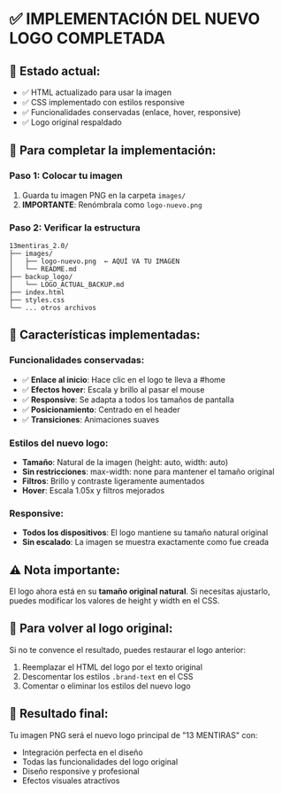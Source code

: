 # ✅ IMPLEMENTACIÓN DEL NUEVO LOGO COMPLETADA

## 🎯 **Estado actual:**
- ✅ HTML actualizado para usar la imagen
- ✅ CSS implementado con estilos responsive
- ✅ Funcionalidades conservadas (enlace, hover, responsive)
- ✅ Logo original respaldado

## 📁 **Para completar la implementación:**

### **Paso 1: Colocar tu imagen**
1. Guarda tu imagen PNG en la carpeta `images/`
2. **IMPORTANTE**: Renómbrala como `logo-nuevo.png`

### **Paso 2: Verificar la estructura**
```
13mentiras_2.0/
├── images/
│   ├── logo-nuevo.png  ← AQUÍ VA TU IMAGEN
│   └── README.md
├── backup_logo/
│   └── LOGO_ACTUAL_BACKUP.md
├── index.html
├── styles.css
└── ... otros archivos
```

## 🎨 **Características implementadas:**

### **Funcionalidades conservadas:**
- ✅ **Enlace al inicio**: Hace clic en el logo te lleva a #home
- ✅ **Efectos hover**: Escala y brillo al pasar el mouse
- ✅ **Responsive**: Se adapta a todos los tamaños de pantalla
- ✅ **Posicionamiento**: Centrado en el header
- ✅ **Transiciones**: Animaciones suaves

### **Estilos del nuevo logo:**
- **Tamaño**: Natural de la imagen (height: auto, width: auto)
- **Sin restricciones**: max-width: none para mantener el tamaño original
- **Filtros**: Brillo y contraste ligeramente aumentados
- **Hover**: Escala 1.05x y filtros mejorados

### **Responsive:**
- **Todos los dispositivos**: El logo mantiene su tamaño natural original
- **Sin escalado**: La imagen se muestra exactamente como fue creada

## ⚠️ **Nota importante:**
El logo ahora está en su **tamaño original natural**. Si necesitas ajustarlo, puedes modificar los valores de height y width en el CSS.

## 🔄 **Para volver al logo original:**
Si no te convence el resultado, puedes restaurar el logo anterior:
1. Reemplazar el HTML del logo por el texto original
2. Descomentar los estilos `.brand-text` en el CSS
3. Comentar o eliminar los estilos del nuevo logo

## 🚀 **Resultado final:**
Tu imagen PNG será el nuevo logo principal de "13 MENTIRAS" con:
- Integración perfecta en el diseño
- Todas las funcionalidades del logo original
- Diseño responsive y profesional
- Efectos visuales atractivos
